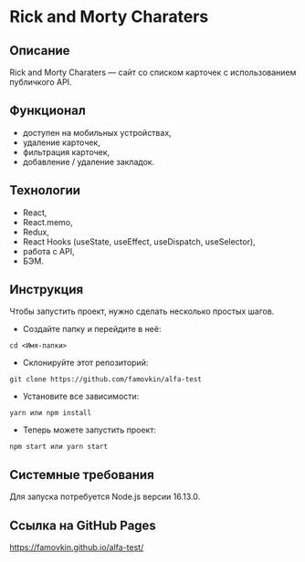 # Rick and Morty Charaters

## Описание

Rick and Morty Charaters — сайт со списком карточек с использованием публичкого API.

## Функционал

- доступен на мобильных устройствах,
- удаление карточек,
- фильтрация карточек,
- добавление / удаление закладок.

## Технологии

- React,
- React.memo,
- Redux,
- React Hooks (useState, useEffect, useDispatch, useSelector),
- работа с API,
- БЭМ.

## Инструкция

Чтобы запустить проект, нужно сделать несколько простых шагов.

- Создайте папку и перейдите в неё:

```
cd <Имя-папки>
```

- Склонируйте этот репозиторий:

```
git clone https://github.com/famovkin/alfa-test
```

- Установите все зависимости:

```
yarn или npm install
```

- Теперь можете запустить проект:

```
npm start или yarn start
```

## Системные требования

Для запуска потребуется Node.js версии 16.13.0.

## Ссылка на GitHub Pages

https://famovkin.github.io/alfa-test/
